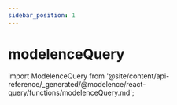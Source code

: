 ```yaml
---
sidebar_position: 1
---
```


# modelenceQuery

import ModelenceQuery from '@site/content/api-reference/_generated/@modelence/react-query/functions/modelenceQuery.md';

<ModelenceQuery />
